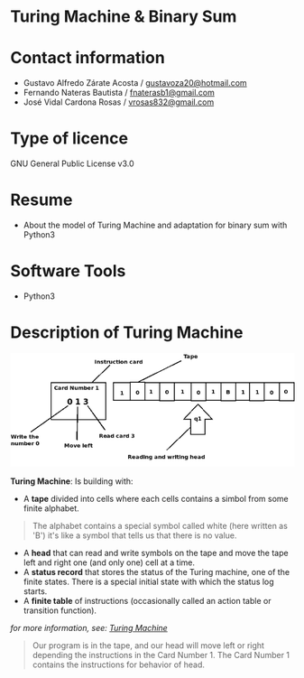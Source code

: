 # Turing Machine & Binary Sum

# Contact information
- Gustavo Alfredo Zárate Acosta / gustavoza20@hotmail.com
- Fernando Nateras Bautista / fnaterasb1@gmail.com
- José Vidal Cardona Rosas / vrosas832@gmail.com

# Type of licence
GNU General Public License v3.0

# Resume 
* About the model of Turing Machine and adaptation for binary sum with Python3

# Software Tools
* Python3

# Description of Turing Machine
![TuringMachine](TuringMachine.png)

 **Turing Machine**: Is building with:
  * A **tape** divided into cells where each cells contains a simbol from some finite alphabet. 
  > The alphabet contains a special symbol called white (here written as 'B') it's like a symbol that tells us that there is no value.
  * A **head** that can read and write symbols on the tape and move the tape left and right one (and only one) cell at a time.
  * A **status record** that stores the status of the Turing machine, one of the finite states. There is a special initial state with which the status log starts.
  * A **finite table** of instructions (occasionally called an action table or transition function).
  
*for more information, see: [Turing Machine](https://es.wikipedia.org/wiki/M%C3%A1quina_de_Turing)*


> Our program is in the tape, and our head will move left or right
depending the instructions in the Card Number 1. The Card Number 1 contains the 
instructions for behavior of head. 
